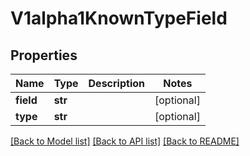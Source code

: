 # V1alpha1KnownTypeField

## Properties
Name | Type | Description | Notes
------------ | ------------- | ------------- | -------------
**field** | **str** |  | [optional] 
**type** | **str** |  | [optional] 

[[Back to Model list]](../README.md#documentation-for-models) [[Back to API list]](../README.md#documentation-for-api-endpoints) [[Back to README]](../README.md)

